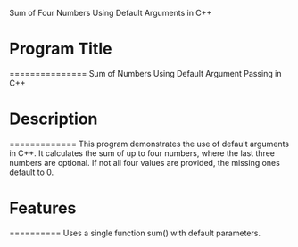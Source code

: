 Sum of Four Numbers Using Default Arguments in C++

# Program Title
===============
Sum of Numbers Using Default Argument Passing in C++



# Description
=============
This program demonstrates the use of default arguments in C++.
It calculates the sum of up to four numbers, where the last three numbers are optional.
If not all four values are provided, the missing ones default to 0.



# Features
==========
Uses a single function sum() with default parameters.
